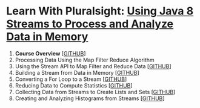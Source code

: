 # Learn With Pluralsight: [Using Java 8 Streams to Process and Analyze Data in Memory][url.course]

1. **Course Overview** [[GITHUB][branch.gh.main]]
2. Processing Data Using the Map Filter Reduce Algorithm
3. Using the Stream API to Map Filter and Reduce Data [[GITHUB][branch.gh.p3]]
4. Building a Stream from Data in Memory [[GITHUB][branch.gh.p4]]
5. Converting a For Loop to a Stream [[GITHUB][branch.gh.p5]]
6. Reducing Data to Compute Statistics [[GITHUB][branch.gh.p6]]
7. Collecting Data from Streams to Create Lists and Sets [[GITHUB][branch.gh.p7]]
8. Creating and Analyzing Histograms from Streams [[GITHUB][branch.gh.p8]]

[url.course]: https://app.pluralsight.com/library/courses/java-streams-process-analyze-data-memory
[branch.gh.main]: https://github.com/reinielfc/lrn-ps-java8-lambda-expressions/tree/main
[branch.gh.p1]: https://github.com/reinielfc/lrn-ps-java8-lambda-expressions/tree/1-CourseOverview 
[branch.gh.p2]: https://github.com/reinielfc/lrn-ps-java8-lambda-expressions/tree/2-ProcessingDataUsingTheMapFilterReduceAlgorithm
[branch.gh.p3]: https://github.com/reinielfc/lrn-ps-java8-lambda-expressions/tree/3-UsingTheStreamApiToMapFilterAndReduceData
[branch.gh.p4]: https://github.com/reinielfc/lrn-ps-java8-lambda-expressions/tree/4-BuildingAStreamFromDataInMemory
[branch.gh.p5]: https://github.com/reinielfc/lrn-ps-java8-lambda-expressions/tree/5-ConvertingAForLoopToAStream
[branch.gh.p6]: https://github.com/reinielfc/lrn-ps-java8-lambda-expressions/tree/6-ReducingDataToComputeStatistics
[branch.gh.p7]: https://github.com/reinielfc/lrn-ps-java8-lambda-expressions/tree/7-CollectingDataFromStreamsToCreateListsAndSets
[branch.gh.p8]: https://github.com/reinielfc/lrn-ps-java8-lambda-expressions/tree/8-CreatingAndAnalyzingHistogramsFromStreams

